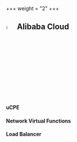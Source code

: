 +++
weight = "2"
+++

## <img src="/img/alibaba.png" width=5% > Alibaba Cloud
#### uCPE
#### Network Virtual Functions
#### Load Balancer
